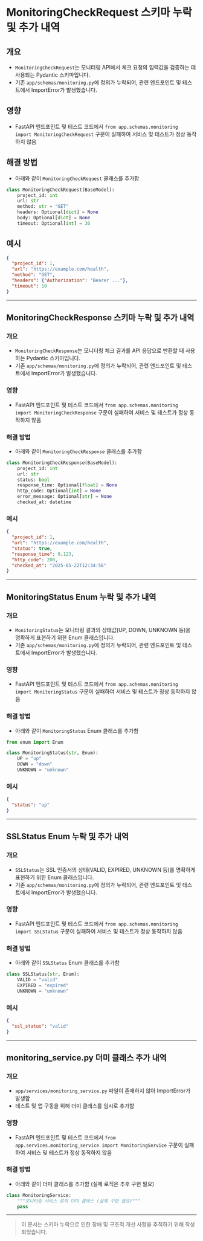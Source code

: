 # MonitoringCheckRequest 스키마 누락 및 추가 내역

## 개요
- `MonitoringCheckRequest`는 모니터링 API에서 체크 요청의 입력값을 검증하는 데 사용되는 Pydantic 스키마입니다.
- 기존 `app/schemas/monitoring.py`에 정의가 누락되어, 관련 엔드포인트 및 테스트에서 ImportError가 발생했습니다.

## 영향
- FastAPI 엔드포인트 및 테스트 코드에서 `from app.schemas.monitoring import MonitoringCheckRequest` 구문이 실패하여 서비스 및 테스트가 정상 동작하지 않음

## 해결 방법
- 아래와 같이 `MonitoringCheckRequest` 클래스를 추가함

```python
class MonitoringCheckRequest(BaseModel):
    project_id: int
    url: str
    method: str = "GET"
    headers: Optional[dict] = None
    body: Optional[dict] = None
    timeout: Optional[int] = 30
```

## 예시
```json
{
  "project_id": 1,
  "url": "https://example.com/health",
  "method": "GET",
  "headers": {"Authorization": "Bearer ..."},
  "timeout": 10
}
```

---

## MonitoringCheckResponse 스키마 누락 및 추가 내역

### 개요
- `MonitoringCheckResponse`는 모니터링 체크 결과를 API 응답으로 반환할 때 사용하는 Pydantic 스키마입니다.
- 기존 `app/schemas/monitoring.py`에 정의가 누락되어, 관련 엔드포인트 및 테스트에서 ImportError가 발생했습니다.

### 영향
- FastAPI 엔드포인트 및 테스트 코드에서 `from app.schemas.monitoring import MonitoringCheckResponse` 구문이 실패하여 서비스 및 테스트가 정상 동작하지 않음

### 해결 방법
- 아래와 같이 `MonitoringCheckResponse` 클래스를 추가함

```python
class MonitoringCheckResponse(BaseModel):
    project_id: int
    url: str
    status: bool
    response_time: Optional[float] = None
    http_code: Optional[int] = None
    error_message: Optional[str] = None
    checked_at: datetime
```

### 예시
```json
{
  "project_id": 1,
  "url": "https://example.com/health",
  "status": true,
  "response_time": 0.123,
  "http_code": 200,
  "checked_at": "2025-05-22T12:34:56"
}
```

---

## MonitoringStatus Enum 누락 및 추가 내역

### 개요
- `MonitoringStatus`는 모니터링 결과의 상태값(UP, DOWN, UNKNOWN 등)을 명확하게 표현하기 위한 Enum 클래스입니다.
- 기존 `app/schemas/monitoring.py`에 정의가 누락되어, 관련 엔드포인트 및 테스트에서 ImportError가 발생했습니다.

### 영향
- FastAPI 엔드포인트 및 테스트 코드에서 `from app.schemas.monitoring import MonitoringStatus` 구문이 실패하여 서비스 및 테스트가 정상 동작하지 않음

### 해결 방법
- 아래와 같이 `MonitoringStatus` Enum 클래스를 추가함

```python
from enum import Enum

class MonitoringStatus(str, Enum):
    UP = "up"
    DOWN = "down"
    UNKNOWN = "unknown"
```

### 예시
```json
{
  "status": "up"
}
```

---

## SSLStatus Enum 누락 및 추가 내역

### 개요
- `SSLStatus`는 SSL 인증서의 상태(VALID, EXPIRED, UNKNOWN 등)를 명확하게 표현하기 위한 Enum 클래스입니다.
- 기존 `app/schemas/monitoring.py`에 정의가 누락되어, 관련 엔드포인트 및 테스트에서 ImportError가 발생했습니다.

### 영향
- FastAPI 엔드포인트 및 테스트 코드에서 `from app.schemas.monitoring import SSLStatus` 구문이 실패하여 서비스 및 테스트가 정상 동작하지 않음

### 해결 방법
- 아래와 같이 `SSLStatus` Enum 클래스를 추가함

```python
class SSLStatus(str, Enum):
    VALID = "valid"
    EXPIRED = "expired"
    UNKNOWN = "unknown"
```

### 예시
```json
{
  "ssl_status": "valid"
}
```

---

## monitoring_service.py 더미 클래스 추가 내역

### 개요
- `app/services/monitoring_service.py` 파일이 존재하지 않아 ImportError가 발생함
- 테스트 및 앱 구동을 위해 더미 클래스를 임시로 추가함

### 영향
- FastAPI 엔드포인트 및 테스트 코드에서 `from app.services.monitoring_service import MonitoringService` 구문이 실패하여 서비스 및 테스트가 정상 동작하지 않음

### 해결 방법
- 아래와 같이 더미 클래스를 추가함 (실제 로직은 추후 구현 필요)

```python
class MonitoringService:
    """모니터링 서비스 로직 더미 클래스 (실제 구현 필요)"""
    pass
```

---

> 이 문서는 스키마 누락으로 인한 장애 및 구조적 개선 사항을 추적하기 위해 작성되었습니다.
